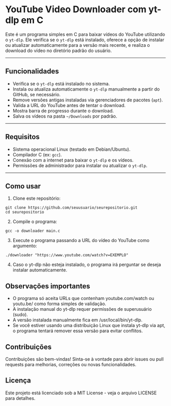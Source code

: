 # YouTube Video Downloader com yt-dlp em C

Este é um programa simples em C para baixar vídeos do YouTube utilizando o `yt-dlp`. Ele verifica se o `yt-dlp` está instalado, oferece a opção de instalar ou atualizar automaticamente para a versão mais recente, e realiza o download do vídeo no diretório padrão do usuário.

---

## Funcionalidades

- Verifica se o `yt-dlp` está instalado no sistema.
- Instala ou atualiza automaticamente o `yt-dlp` manualmente a partir do GitHub, se necessário.
- Remove versões antigas instaladas via gerenciadores de pacotes (`apt`).
- Valida a URL do YouTube antes de tentar o download.
- Mostra barra de progresso durante o download.
- Salva os vídeos na pasta `~/Downloads` por padrão.

---

## Requisitos

- Sistema operacional Linux (testado em Debian/Ubuntu).
- Compilador C (ex: `gcc`).
- Conexão com a internet para baixar o `yt-dlp` e os vídeos.
- Permissões de administrador para instalar ou atualizar o `yt-dlp`.

---

## Como usar

1. Clone este repositório:

 ```
 git clone https://github.com/seuusuario/seurepositorio.git
 cd seurepositorio
 ```
2. Compile o programa:
```
gcc -o downloader main.c
```
3. Execute o programa passando a URL do vídeo do YouTube como argumento:
```
./downloader "https://www.youtube.com/watch?v=EXEMPLO"
```
4. Caso o yt-dlp não esteja instalado, o programa irá perguntar se deseja instalar automaticamente.

## Observações importantes

- O programa só aceita URLs que contenham youtube.com/watch ou youtu.be/ como forma simples de validação.
- A instalação manual do yt-dlp requer permissões de superusuário (sudo).
- A versão instalada manualmente fica em /usr/local/bin/yt-dlp.
- Se você estiver usando uma distribuição Linux que instala yt-dlp via apt, o programa tentará remover essa versão para evitar conflitos.

## Contribuições

Contribuições são bem-vindas! Sinta-se à vontade para abrir issues ou pull requests para melhorias, correções ou novas funcionalidades.

## Licença

Este projeto está licenciado sob a MIT License - veja o arquivo LICENSE para detalhes.
